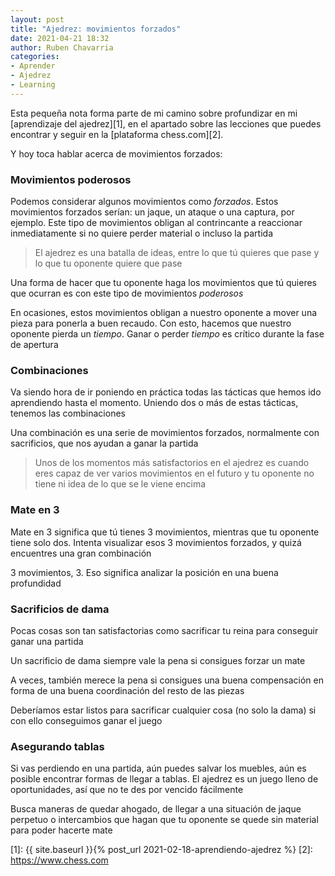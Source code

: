 ```yaml
---
layout: post
title: "Ajedrez: movimientos forzados"
date: 2021-04-21 18:32
author: Ruben Chavarria
categories: 
- Aprender
- Ajedrez
- Learning
---
```


Esta pequeña nota forma parte de mi camino sobre profundizar en mi
[aprendizaje del ajedrez][1], en el apartado sobre las lecciones que puedes
encontrar y seguir en la [plataforma chess.com][2].

Y hoy toca hablar acerca de movimientos forzados:

<!-- more -->

### Movimientos poderosos

Podemos considerar algunos movimientos como *forzados*. Estos movimientos forzados
serían: un jaque, un ataque o una captura, por ejemplo. Este tipo de movimientos
obligan al contrincante a reaccionar inmediatamente si no quiere perder material
o incluso la partida

> El ajedrez es una batalla de ideas, entre lo que tú quieres que pase y lo que
tu oponente quiere que pase

Una forma de hacer que tu oponente haga los movimientos que tú quieres que
ocurran es con este tipo de movimientos *poderosos*

En ocasiones, estos movimientos obligan a nuestro oponente a mover una pieza para
ponerla a buen recaudo. Con esto, hacemos que nuestro oponente pierda un
*tiempo*. Ganar o perder *tiempo* es crítico durante la fase de apertura

### Combinaciones

Va siendo hora de ir poniendo en práctica todas las tácticas que hemos ido
aprendiendo hasta el momento. Uniendo dos o más de estas tácticas, tenemos
las combinaciones

Una combinación es una serie de movimientos forzados, normalmente con sacrificios,
que nos ayudan a ganar la partida

> Unos de los momentos más satisfactorios en el ajedrez es cuando eres capaz de
> ver varios movimientos en el futuro y tu oponente no tiene ni idea de lo que
> se le viene encima

### Mate en 3

Mate en 3 significa que tú tienes 3 movimientos, mientras que tu oponente tiene
solo dos. Intenta visualizar esos 3 movimientos forzados, y quizá encuentres
una gran combinación

3 movimientos, 3. Eso significa analizar la posición en una buena profundidad

### Sacrificios de dama

Pocas cosas son tan satisfactorias como sacrificar tu reina para conseguir ganar
una partida

Un sacrificio de dama siempre vale la pena si consigues forzar un mate

A veces, también merece la pena si consigues una buena compensación en forma de
una buena coordinación del resto de las piezas

Deberíamos estar listos para sacrificar cualquier cosa (no solo la dama) si con
ello conseguimos ganar el juego

### Asegurando tablas

Si vas perdiendo en una partida, aún puedes salvar los muebles, aún es posible
encontrar formas de llegar a tablas. El ajedrez es un juego lleno de oportunidades,
así que no te des por vencido fácilmente

Busca maneras de quedar ahogado, de llegar a una situación de jaque perpetuo
o intercambios que hagan que tu oponente se quede sin material para poder hacerte
mate

[1]: {{ site.baseurl }}{% post_url 2021-02-18-aprendiendo-ajedrez %}
[2]: https://www.chess.com
